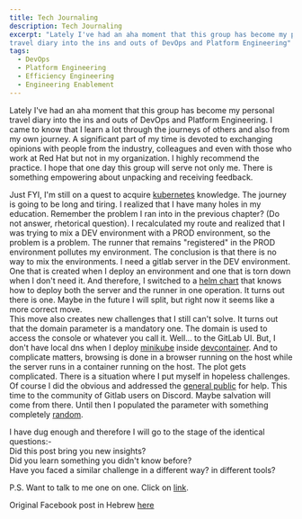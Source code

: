 ```yaml
---
title: Tech Journaling
description: Tech Journaling
excerpt: "Lately I've had an aha moment that this group has become my personal
travel diary into the ins and outs of DevOps and Platform Engineering"
tags:
  - DevOps
  - Platform Engineering
  - Efficiency Engineering
  - Engineering Enablement
---
```

Lately I've had an aha moment that this group has become my personal travel
diary into the ins and outs of DevOps and Platform Engineering.
I came to know that I learn a lot through the journeys of others and also from
my own journey. A significant part of my time is devoted to exchanging opinions
with people from the industry, colleagues and even with those who work at Red
Hat but not in my organization. I highly recommend the practice.
I hope that one day this group will serve not only me. There is something
empowering about unpacking and receiving feedback.

Just FYI, I'm still on a quest to acquire [kubernetes][3] knowledge. The journey
is going to be long and tiring. I realized that I have many holes in my
education. Remember the problem I ran into in the previous chapter? (Do not
answer, rhetorical question). I recalculated my route and realized that I was
trying to mix a DEV environment with a PROD environment, so the problem is a
problem. The runner that remains "registered" in the PROD environment pollutes
my environment. The conclusion is that there is no way to mix the environments.
I need a gitlab server in the DEV environment. One that is created when I deploy
an environment and one that is torn down when I don't need it.
And therefore, I switched to a [helm chart][4] that knows how to deploy both the
server and the runner in one operation. It turns out there is one. Maybe in the
future I will split, but right now it seems like a more correct move.  
This move also creates new challenges that I still can't solve. It turns out
that the domain parameter is a mandatory one. The domain is used to access the
console or whatever you call it. Well… to the GitLab UI. But, I don't have local
dns when I deploy [minikube][5] inside [devcontainer][6]. And to complicate
matters, browsing is done in a browser running on the host while the server runs
in a container running on the host. The plot gets complicated. There is a
situation where I put myself in hopeless challenges.
Of course I did the obvious and addressed the [general public][7] for help. This
time to the community of Gitlab users on Discord. Maybe salvation will come from
there. Until then I populated the parameter with something completely
[random][8].

I have dug enough and therefore I will go to the stage of the identical
questions:-  
Did this post bring you new insights?  
Did you learn something you didn't know before?  
Have you faced a similar challenge in a different way? in different tools?  

P.S. Want to talk to me one on one. Click on
[link][1].

Original Facebook post in Hebrew [here][2]

[1]: https://calendly.com/lmilbaum/chitchat
[2]: https://www.facebook.com/groups/devopsloft/posts/1865598790500316/
[3]: https://github.com/kubernetes/kubernetes
[4]: https://gitlab.com/gitlab-org/charts/gitlab
[5]: https://minikube.sigs.k8s.io/
[6]: https://containers.dev/
[7]: https://discord.com/channels/778180511088640070/1122227859201740820/1122227859201740820
[8]: https://github.com/platform-engineering-org/gitlab-runners/blob/main/values.yaml
